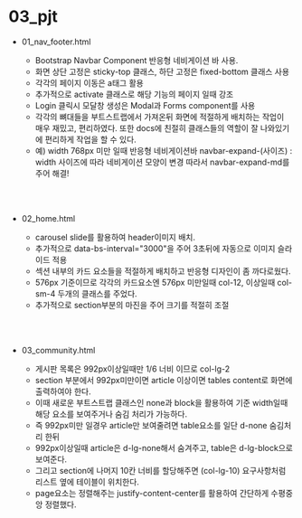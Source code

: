 # 03_pjt

- 01_nav_footer.html

  - Bootstrap Navbar Component 반응형 네비게이션 바 사용.
  - 화면 상단 고정은 sticky-top 클래스, 하단 고정은 fixed-bottom 클래스 사용
  - 각각의 페이지 이동은 a태그 활용
  - 추가적으로 activate 클래스로 해당 기능의 페이지 일때 
  강조
  - Login 클릭시 모달창 생성은 Modal과 Forms component를 사용
  - 각각의 뼈대들을 부트스트랩에서 가져온뒤 화면에 적절하게 배치하는 작업이 매우 재밌고,
    편리하였다. 또한 docs에 친절히 클래스들의 역할이 잘 나와있기에 편리하게 작업을 할 수 있다.
  - 예) width 768px 미만 일때 반응형 네비게이션바
        navbar-expand-(사이즈) : width 사이즈에 따라 네비게이션 모양이 변경
        따라서 navbar-expand-md를 주어 해결!

</br></br>
- 02_home.html

  - carousel slide를 활용하여 header이미지 배치.
  - 추가적으로 data-bs-interval="3000"을 주어 3초뒤에 자동으로 이미지 슬라이드 적용
  - 섹션 내부의 카드 요소들을 적절하게 배치하고 반응형 디자인이 좀 까다로웠다.
  - 576px 기준이므로 각각의 카드요소엔 
    576px 미만일때 col-12, 이상일때 col-sm-4 두개의 클래스를 주었다.
  - 추가적으로 section부분의 마진을 주어 크기를 적절히 조절

</br></br>
- 03_community.html

  - 게시판 목록은 992px이상일때만 1/6 너비 이므로 col-lg-2
  - section 부분에서 992px미만이면 article 이상이면 tables content로 화면에 출력하여야 한다.
  - 이때 새로운 부트스트랩 클래스인 none과 block을 활용하여 기준 width일때 해당 요소를 보여주거나 숨김 처리가 가능하다.
  - 즉 992px미만 일경우 article만 보여줄려면 table요소를 일단 d-none 숨김처리 한뒤
  - 992px이상일때 article은 d-lg-none해서 숨겨주고, table은 d-lg-block으로 보여준다.
  - 그리고 section에 나머지 10칸 너비를 할당해주면 (col-lg-10) 요구사항처럼 리스트 옆에 테이블이 위치한다.
  - page요소는 정렬해주는 justify-content-center를 활용하여 간단하게 수평중앙 정렬했다.
